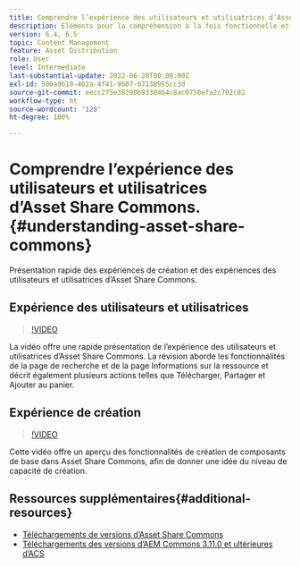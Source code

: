 ```yaml
---
title: Comprendre l’expérience des utilisateurs et utilisatrices d’Asset Share Commons.
description: Éléments pour la compréhension à la fois fonctionnelle et technique d’Assets Share Commons.
version: 6.4, 6.5
topic: Content Management
feature: Asset Distribution
role: User
level: Intermediate
last-substantial-update: 2022-06-20T00:00:00Z
exl-id: 500a9b10-462a-4f41-9b07-67138955cc3d
source-git-commit: eecc275e38390b9330464c8ac0750efa2c702c82
workflow-type: ht
source-wordcount: '128'
ht-degree: 100%

---
```


# Comprendre l’expérience des utilisateurs et utilisatrices d’Asset Share Commons.{#understanding-asset-share-commons}

Présentation rapide des expériences de création et des expériences des utilisateurs et utilisatrices d’Asset Share Commons.

## Expérience des utilisateurs et utilisatrices

>[!VIDEO](https://video.tv.adobe.com/v/20497?quality=12&learn=on)

La vidéo offre une rapide présentation de l’expérience des utilisateurs et utilisatrices d’Asset Share Commons. La révision aborde les fonctionnalités de la page de recherche et de la page Informations sur la ressource et décrit également plusieurs actions telles que Télécharger, Partager et Ajouter au panier.

## Expérience de création

>[!VIDEO](https://video.tv.adobe.com/v/20498?quality=12&learn=on)

Cette vidéo offre un aperçu des fonctionnalités de création de composants de base dans Asset Share Commons, afin de donner une idée du niveau de capacité de création.

## Ressources supplémentaires{#additional-resources}

* [Téléchargements de versions d’Asset Share Commons](https://github.com/adobe/asset-share-commons/releases)
* [Téléchargements des versions d’AEM Commons 3.11.0 et ultérieures d’ACS](https://github.com/Adobe-Consulting-Services/acs-aem-commons/releases)
